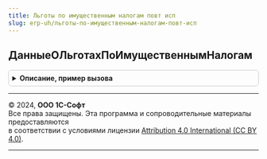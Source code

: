 ```yaml
---
title: Льготы по имущественным налогам повт исп
slug: erp-uh/льготы-по-имущественным-налогам-повт-исп
---
```



## ДанныеОЛьготахПоИмущественнымНалогам
<details style="margin: 1em 0; padding: 0.5em; border: 1px solid #ccc; border-radius: 6px;">

<summary style="font-weight: bold; cursor: pointer;">Описание, пример вызова</summary>

```bsl

// Данные о льготах по имущественным налогам.
//
// Параметры:
//  Налог - ПеречислениеСсылка.ВидыИмущественныхНалогов
//  ВключатьНеактуальные - Булево - если Истина, то будут включены данные о льготах, которых нет в действующей редакции НК
//
// Возвращаемое значение:
//  Структура - Данные о льготах по имущественным налогам:
// * ЕстьНеактуальные - Булево - Истина, если по налогу применялись льготы по НК, которых нет в действующей редакции НК
// * ФедеральныеЛьготы - Соответствие - ключ - код льготы, значение - описание льготы п нормативным документам
// * МестныеЛьготы - Соответствие - ключ - вид льготы (Перечисления.ВидыЛьготПоИмущественнымНалогам),
//					значение - описание льготы п нормативным документам
Функция ДанныеОЛьготахПоИмущественнымНалогам(Налог, ВключатьНеактуальные = Истина) Экспорт
```

Пример вызова
```bsl
Результат = ЛьготыПоИмущественнымНалогамПовтИсп.ДанныеОЛьготахПоИмущественнымНалогам(Налог, ВключатьНеактуальные);
```
</details>

---

© 2024, **ООО 1С-Софт**  
Все права защищены. Эта программа и сопроводительные материалы предоставляются  
в соответствии с условиями лицензии [Attribution 4.0 International (CC BY 4.0)](https://creativecommons.org/licenses/by/4.0/legalcode).

---
